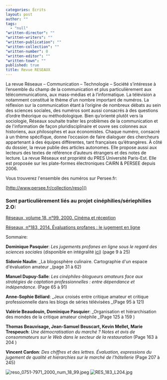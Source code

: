 ```yaml
---
categories: Écrits
layout: post
author: ""
tags: 
  - "null"
"written-director": ""
"written-writers": ""
"written-publication": ""
"written-collection": ""
"written-number": 0
"written-editor": ""
"written-town": ""
published: true
title: Revue RESEAUX
---
```



La revue Réseaux – Communication – Technologie – Société s’intéresse à l’ensemble du champ de la communication et plus particulièrement aux télécommunications, aux mass-médias et à l’informatique. La télévision a notamment constitué le thème d’un nombre important de numéros.
La réflexion sur la communication étant à l’origine de nombreux débats au sein des sciences sociales, des numéros sont aussi consacrés à des questions d’ordre théorique ou méthodologique.
Bien qu’orienté plutôt vers la sociologie, Réseaux souhaite traiter les problèmes de la communication et de l'information de façon pluridisciplinaire et ouvre ses colonnes aux historiens, aux philosophes et aux économistes.
Chaque numéro, consacré à un thème spécifique, donne l’occasion de faire dialoguer des chercheurs appartenant à des équipes différentes, tant françaises qu’étrangères. À côté du dossier, la revue publie des articles autonomes.
Elle propose aussi aux lecteurs des textes de référence d’auteurs étrangers et des notes de lecture.
La revue Réseaux est propriété du PRES Université Paris-Est. Elle est proposée sur les plate-formes électroniques CAIRN & PERSEE depuis 2006.


Vous trouverez l'ensemble des numéros sur Persee.fr:  

[http://www.persee.fr/collection/reso]()

### Sont particulièrement liés au projet cinéphilies/sériephilies 2.O: 
[Réseaux, volume 18, n°99, 2000. Cinéma et réception](http://www.persee.fr/issue/reso_0751-7971_2000_num_18_99)

[Réseaux, n°183, 2014. Évaluations profanes : le jugement en ligne](https://www.cairn.info/revue-reseaux-2014-1.htm#memo)

Sommaire: 

**Dominique Pasquier**: _Les jugements profanes en ligne sous le regard des sciences sociales_ (disponible en intégralité [ici](http://www.cairn.info/revue-reseaux-2014-1-page-9.htm)) (page 9 à 25)

**Sidonie Naulin**: _La blogosphère culinaire. Cartographie d'un espace d'évaluation amateur _(page 31 à 62)

**Manuel Dupuy-Salle**: _Les cinéphiles-blogueurs amateurs face aux stratégies de captation professionnelles : entre dépendance et indépendance_. (Page 65 à 91) 

**Anne-Sophie Béliard**: _Jeux croisés entre critique amateur et critique professionnelle dans les blogs de séries télévisées _(Page 95 à 121)

**Valérie Beaudouin, Dominique Pasquier**: _Organisation et hiérarchisation des mondes de la critique amateur cinéphile _(Page 125 à 159 )

**Thomas Beauvisage, Jean-Samuel Beuscart, Kevin Mellet, Marie Trespeuch**: _Une démocratisation du marché ? Notes et avis de consommateurs sur le Web dans le secteur de la restauration_ (Page 163 à 204 )

**Vincent Cardon**: _Des chiffres et des lettres. Évaluation, expressions du jugement de qualité et hiérarchies sur le marché de l'hôtellerie_ (Page 207 à 245)




![reso_0751-7971_2000_num_18_99.jpeg]({{site.baseurl}}/media/reso_0751-7971_2000_num_18_99.jpeg)
![RES_183_L204.jpg]({{site.baseurl}}/media/RES_183_L204.jpg)
